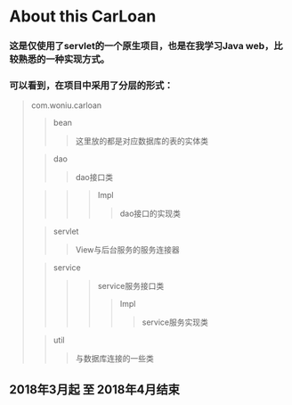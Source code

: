 # About this CarLoan

### 这是仅使用了servlet的一个原生项目，也是在我学习Java web，比较熟悉的一种实现方式。

### 可以看到，在项目中采用了分层的形式：

> com.woniu.carloan
>> bean
>>> 这里放的都是对应数据库的表的实体类
>
>> dao
>>> dao接口类
>
>>>> Impl
>>>>> dao接口的实现类
>
>> servlet
>>> View与后台服务的服务连接器
>
>> service
>>>> service服务接口类
>>>>> Impl
>>>>>> service服务实现类
>
>> util
>>> 与数据库连接的一些类

## 2018年3月起 至 2018年4月结束
